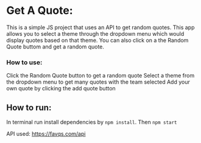 # Get A Quote:
This is a simple JS project that uses an API to get random quotes. This app allows you to select a theme through the dropdown menu which would display quotes based on that theme. You can also click on a the Random Quote buttom and get a random quote.

### How to use:
Click the Random Quote button to get a random quote
Select a theme from the dropdown menu to get many quotes with the team selected
Add your own quote by clicking the add quote button

## How to run: 
In terminal run install dependencies by `npm install`. Then `npm start`

API used: https://favqs.com/api